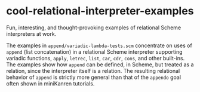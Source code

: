 # cool-relational-interpreter-examples
Fun, interesting, and thought-provoking examples of relational Scheme interpreters at work.

The examples in `append/variadic-lambda-tests.scm` concentrate on uses of `append` (list concatenation) in a relational Scheme interpreter supporting variadic functions, `apply`, `letrec`, `list`, `car`, `cdr`, `cons`, and other built-ins.  The examples show how `append` can be defined, in Scheme, but treated as a relation, since the interpreter itself is a relation.  The resulting relational behavior of `append` is strictly more general than that of the `appendo` goal often shown in miniKanren tutorials.